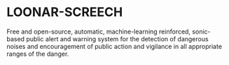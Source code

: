 # LOONAR-SCREECH
Free and open-source, automatic, machine-learning reinforced, sonic-based public alert and warning system for the detection of dangerous noises and encouragement of public action and vigilance in all appropriate ranges of the danger.
